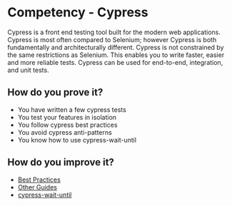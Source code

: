 # Competency - Cypress

Cypress is a front end testing tool built for the modern web applications. Cypress is most often compared to Selenium; however Cypress is both fundamentally and architecturally different. Cypress is not constrained by the same restrictions as Selenium. This enables you to write faster, easier and more reliable tests. Cypress can be used for end-to-end, integration, and unit tests.

## How do you prove it?

* You have written a few cypress tests
* You test your features in isolation
* You follow cypress best practices
* You avoid cypress anti-patterns
* You know how to use cypress-wait-until

## How do you improve it?

* [Best Practices](https://docs.cypress.io/guides/references/best-practices.html)
* [Other Guides](https://docs.cypress.io/guides)
* [cypress-wait-until](https://www.npmjs.com/package/cypress-wait-until)
